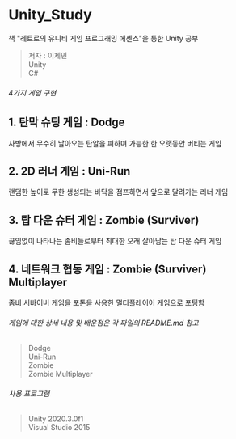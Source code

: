# Unity_Study

책 "레트로의 유니티 게임 프로그래밍 에센스"을 통한 Unity 공부
> 저자 : 이제민  
> Unity  
> C#  


###### 4가지 게임 구현

## 1. 탄막 슈팅 게임 : Dodge
사방에서 무수히 날아오는 탄알을 피하며 가능한 한 오랫동안 버티는 게임

## 2. 2D 러너 게임 : Uni-Run
랜덤한 높이로 무한 생성되는 바닥을 점프하면서 앞으로 달려가는 러너 게임

## 3. 탑 다운 슈터 게임 : Zombie (Surviver)
끊임없이 나타나는 좀비들로부터 최대한 오래 살아남는 탑 다운 슈터 게임

## 4. 네트워크 협동 게임 : Zombie (Surviver) Multiplayer
좀비 서바이버 게임을 포톤을 사용한 멀티플레이어 게임으로 포팅함




###### 게임에 대한 상세 내용 및 배운점은 각 파일의 README.md 참고
> Dodge  
> Uni-Run  
> Zombie  
> Zombie Multiplayer


###### 사용 프로그램
> Unity 2020.3.0f1  
> Visual Studio 2015
